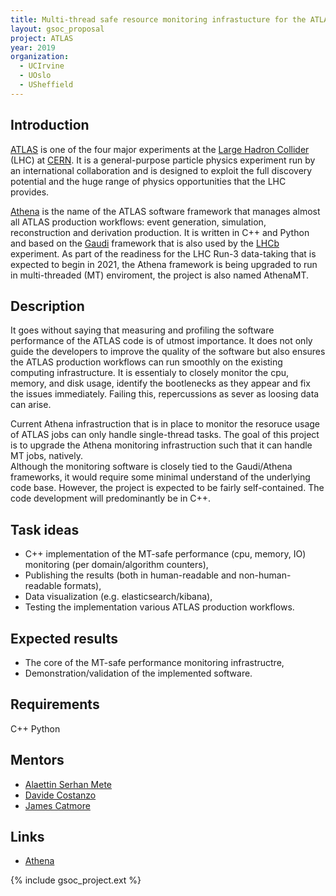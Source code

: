 ```yaml
---
title: Multi-thread safe resource monitoring infrastucture for the ATLAS experiment 
layout: gsoc_proposal
project: ATLAS 
year: 2019
organization:
  - UCIrvine 
  - UOslo
  - USheffield 
---
```


## Introduction
[ATLAS](http://atlas.cern) is one of the four major experiments at the [Large Hadron Collider](http://home.web.cern.ch/topics/large-hadron-collider) (LHC) at [CERN](http://home.cern/). 
It is a general-purpose particle physics experiment run by an international collaboration and is designed to exploit the full discovery potential and the huge range of physics opportunities that the LHC provides.

[Athena](https://gitlab.cern.ch/atlas/athena) is the name of the ATLAS software framework that manages almost all ATLAS production workflows: event generation, simulation, reconstruction and derivation production.
It is written in C++ and Python and based on the [Gaudi](https://gitlab.cern.ch/gaudi) framework that is also used by the [LHCb](http://lhcb.cern.ch/) experiment.
As part of the readiness for the LHC Run-3 data-taking that is expected to begin in 2021, the Athena framework is being upgraded to run in multi-threaded (MT) enviroment, the project is also named AthenaMT.  

## Description
It goes without saying that measuring and profiling the software performance of the ATLAS code is of utmost importance. 
It does not only guide the developers to improve the quality of the software but also ensures the ATLAS production workflows can run smoothly on the existing computing infrastructure.
It is essentialy to closely monitor the cpu, memory, and disk usage, identify the bootlenecks as they appear and fix the issues immediately.
Failing this, repercussions as sever as loosing data can arise.

Current Athena infrastruction that is in place to monitor the resoruce usage of ATLAS jobs can only handle single-thread tasks.
The goal of this project is to upgrade the Athena monitoring infrastruction such that it can handle MT jobs, natively.  
Although the monitoring software is closely tied to the Gaudi/Athena frameworks, it would require some minimal understand of the underlying code base.
However, the project is expected to be fairly self-contained. 
The code development will predominantly be in C++. 

## Task ideas
 * C++ implementation of the MT-safe performance (cpu, memory, IO) monitoring (per domain/algorithm counters),
 * Publishing the results (both in human-readable and non-human-readable formats), 
 * Data visualization (e.g. elasticsearch/kibana),
 * Testing the implementation various ATLAS production workflows.
 
## Expected results
 * The core of the MT-safe performance monitoring infrastructre,
 * Demonstration/validation of the implemented software.

## Requirements
C++
Python

## Mentors 
  * [Alaettin Serhan Mete](mailto:serhanmete@gmail.com)
  * [Davide Costanzo](mailto:davide.costanzo@gmail.com)
  * [James Catmore](mailto:james.catmore@cern.ch)

## Links
  * [Athena](https://gitlab.cern.ch/atlas/athena)

{% include gsoc_project.ext %}
